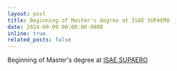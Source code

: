 ```yaml
---
layout: post
title: Beginning of Master's degree at ISAE SUPAERO
date: 2024-09-09 00:00:00-0000
inline: true
related_posts: false
---
```


Beginning of Master's degree at <a href='https://www.isae-supaero.fr/en/'>ISAE SUPAERO</a>
